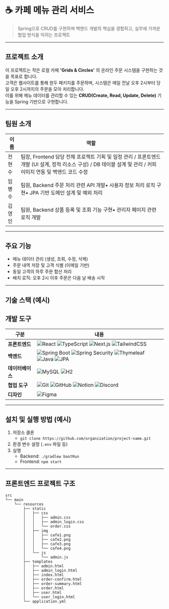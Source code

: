 # ☕️ 카페 메뉴 관리 서비스

> Spring으로 CRUD를 구현하며 백엔드 개발의 핵심을 경험하고, 실무에 가까운 협업 방식을 익히는 프로젝트

---

## 프로젝트 소개
이 프로젝트는 작은 로컬 카페 **'Grids & Circles'** 의 온라인 주문 시스템을 구현하는 것을 목표로 합니다.  
고객은 웹사이트를 통해 원두 패키지를 주문하며, 시스템은 매일 전날 오후 2시부터 당일 오후 2시까지의 주문을 모아 처리합니다.  
이를 위해 메뉴 데이터를 관리할 수 있는 **CRUD(Create, Read, Update, Delete)** 기능을 Spring 기반으로 구현합니다.  

---

## 팀원 소개
| 이름   | 역할            |
|--------|-----------------|
| 전현수 | 팀장, Frontend 담당 전체 프로젝트 기획 및 일정 관리 / 프론트엔드 개발 (UI 설계, 정적 리소스 구성) / DB 테이블 설계 및 관리 / 커피 이미지 연동 및 백엔드 코드 수정|
| 임병수 | 팀원, Backend 주문 처리 관련 API 개발• 사용자 정보 처리 로직 구현• JPA 기반 도메인 설계 및 예외 처리|
| 김영인 | 팀원, Backend 상품 등록 및 조회 기능 구현• 관리자 페이지 관련 로직 개발 |

---

## 주요 기능
- 메뉴 데이터 관리 (생성, 조회, 수정, 삭제)  
- 주문 내역 저장 및 고객 식별 (이메일 기반)  
- 동일 고객의 하루 주문 합산 처리  
- 배치 로직: 오후 2시 이후 주문은 다음 날 배송 시작  

---

## 기술 스택 (예시)

## 개발 도구

| 구분      | 내용 |
|-----------|------|
| **프론트엔드** | ![React](https://img.shields.io/badge/React-61DAFB?style=for-the-badge&logo=react&logoColor=black) ![TypeScript](https://img.shields.io/badge/TypeScript-3178C6?style=for-the-badge&logo=typescript&logoColor=white) ![Next.js](https://img.shields.io/badge/Next.js-000000?style=for-the-badge&logo=nextdotjs&logoColor=white) ![TailwindCSS](https://img.shields.io/badge/TailwindCSS-06B6D4?style=for-the-badge&logo=tailwindcss&logoColor=white) |
| **백엔드** | ![Spring Boot](https://img.shields.io/badge/SpringBoot-6DB33F?style=for-the-badge&logo=springboot&logoColor=white) ![Spring Security](https://img.shields.io/badge/SpringSecurity-6DB33F?style=for-the-badge&logo=springsecurity&logoColor=white) ![Thymeleaf](https://img.shields.io/badge/Thymeleaf-005F0F?style=for-the-badge&logo=thymeleaf&logoColor=white) ![Java](https://img.shields.io/badge/Java-007396?style=for-the-badge&logo=openjdk&logoColor=white) ![JPA](https://img.shields.io/badge/JPA-59666C?style=for-the-badge&logo=hibernate&logoColor=white) |
| **데이터베이스** | ![MySQL](https://img.shields.io/badge/MySQL-4479A1?style=for-the-badge&logo=mysql&logoColor=white) ![H2](https://img.shields.io/badge/H2Database-003B57?style=for-the-badge&logo=h2&logoColor=white) |
| **협업 도구** | ![Git](https://img.shields.io/badge/Git-F05032?style=for-the-badge&logo=git&logoColor=white) ![GitHub](https://img.shields.io/badge/GitHub-181717?style=for-the-badge&logo=github&logoColor=white) ![Notion](https://img.shields.io/badge/Notion-000000?style=for-the-badge&logo=notion&logoColor=white) ![Discord](https://img.shields.io/badge/Discord-5865F2?style=for-the-badge&logo=discord&logoColor=white) |
| **디자인** | ![Figma](https://img.shields.io/badge/Figma-F24E1E?style=for-the-badge&logo=figma&logoColor=white) |

---

## 설치 및 실행 방법 (예시)
1. 저장소 클론  
   - `git clone https://github.com/organization/project-name.git`  
2. 환경 변수 설정 (`.env` 파일 등)  
3. 실행  
   - Backend: `./gradlew bootRun`  
   - Frontend: `npm start`  

---



## 프론트엔드 프로젝트 구조
```plaintext
src
└── main
    └── resources
        ├── static
        │   ├── css
        │   │   ├── admin.css
        │   │   ├── admin_login.css
        │   │   └── order.css
        │   ├── img
        │   │   ├── cafe1.png
        │   │   ├── cafe2.png
        │   │   ├── cafe3.png
        │   │   └── cafe4.png
        │   └── js
        │       └── admin.js
        ├── templates
        │   ├── admin.html
        │   ├── admin_login.html
        │   ├── index.html
        │   ├── order-confirm.html
        │   ├── order-summary.html
        │   ├── order.html
        │   ├── user.html
        │   └── user_login.html
        └── application.yml
